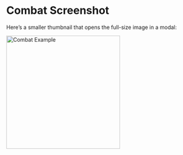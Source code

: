 # Combat Screenshot

Here’s a smaller thumbnail that opens the full-size image in a modal:

<a href="../combat-1.png" data-lightbox>
    <img src="../combat-1.png" alt="Combat Example" width="300">
</a>
